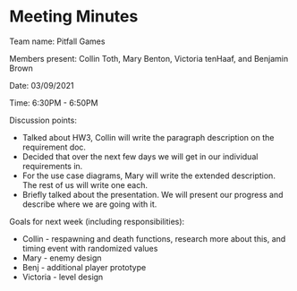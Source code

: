 # Meeting Minutes

Team name: Pitfall Games

Members present: Collin Toth, Mary Benton, Victoria tenHaaf, and Benjamin Brown

Date: 03/09/2021

Time: 6:30PM - 6:50PM

Discussion points:

* Talked about HW3, Collin will write the paragraph description on the requirement doc.
* Decided that over the next few days we will get in our individual requirements in.
* For the use case diagrams, Mary will write the extended description. The rest of us will write one each.
* Briefly talked about the presentation. We will present our progress and describe where we are going with it.

Goals for next week (including responsibilities):

* Collin - respawning and death functions, research more about this, and timing event with randomized values
* Mary - enemy design
* Benj - additional player prototype
* Victoria - level design
